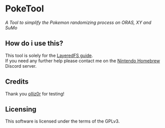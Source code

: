 # PokeTool
*A Tool to simplify the Pokemon randomizing process on ORAS, XY and SuMo*

## How do i use this?
This tool is solely for the [LayeredFS guide](https://zetadesigns.github.io/randomizing-layeredfs.html).  
If you need any further help please contact me on the [Nintendo Homebrew](https://discord.gg/C29hYvh) Discord server.

## Credits
Thank you [olliz0r](https://github.com/olliz0r) for testing!

## Licensing
This software is licensed under the terms of the GPLv3.
